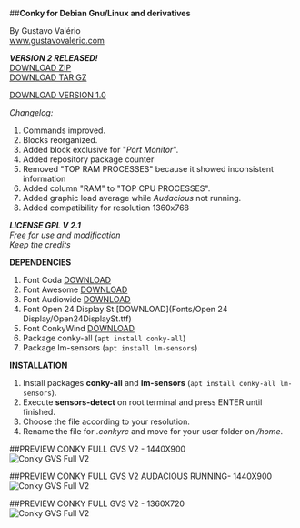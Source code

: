 ##**Conky for Debian Gnu/Linux and derivatives**

By Gustavo Valério
<br>www.gustavovalerio.com

***VERSION 2 RELEASED!***
<br>[DOWNLOAD ZIP](https://github.com/gustavovalerio/Conky/archive/v2.1.zip)
<br>[DOWNLOAD TAR.GZ](https://github.com/gustavovalerio/Conky/archive/v2.1.tar.gz)

[DOWNLOAD VERSION 1.0](https://github.com/gustavovalerio/Conky/tree/old)

*Changelog:*

1. Commands improved.
2. Blocks reorganized.
3. Added block exclusive for "*Port Monitor*".
4. Added repository package counter
5. Removed "TOP RAM PROCESSES" because it showed inconsistent information
6. Added column "RAM" to "TOP CPU PROCESSES".
7. Added graphic load average while *Audacious* not running.
8. Added compatibility for resolution 1360x768

***LICENSE GPL V 2.1***
<br>*Free for use and modification*
<br>*Keep the credits*

**DEPENDENCIES**

1. Font Coda [DOWNLOAD](Fonts/Coda/Coda.ttf)
2. Font Awesome [DOWNLOAD](Fonts/Awesome/FontAwesome.otf)
3. Font Audiowide [DOWNLOAD](Fonts/Audiowide/Audiowide.ttf)
4. Font Open 24 Display St [DOWNLOAD](Fonts/Open 24 Display/Open24DisplaySt.ttf)
5. Font ConkyWind [DOWNLOAD](Fonts/ConkyWind/ConkyWind.otf)
6. Package conky-all (`apt install conky-all`)
7. Package lm-sensors (`apt install lm-sensors`)

**INSTALLATION**

1. Install packages **conky-all** and **lm-sensors** (`apt install conky-all lm-sensors`). 
2. Execute **sensors-detect** on root terminal and press ENTER until finished.
3. Choose the file according to your resolution.
4. Rename the file for *.conkyrc* and move for your user folder on */home*.

##PREVIEW CONKY FULL GVS V2 - 1440X900
<br>![Conky GVS Full V2](https://github.com/gustavovalerio/Conky/blob/images/screenshots/Conky-Full-GVS-PreviewNormal-1440x900-V2.png)

##PREVIEW CONKY FULL GVS V2 AUDACIOUS RUNNING- 1440X900
<br>![Conky GVS Full V2](https://github.com/gustavovalerio/Conky/blob/images/screenshots/Conky-Full-GVS-PreviewAudacious-1440x900-V2.png)

##PREVIEW CONKY FULL GVS V2 - 1360X720
<br>![Conky GVS Full V2](https://github.com/gustavovalerio/Conky/blob/images/screenshots/Conky-Full-GVS-PreviewNormal-1360x720-V2.png)
